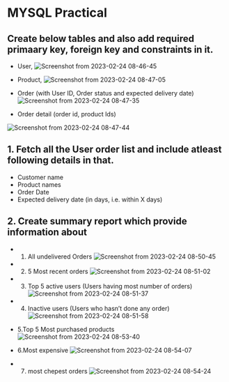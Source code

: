 # MYSQL Practical
## Create below tables and also add required primaary key, foreign key and constraints in it.
- User, 
![Screenshot from 2023-02-24 08-46-45](https://user-images.githubusercontent.com/122249151/221083502-244da82c-be58-49f3-b9aa-c60e28a6ccc5.png)


- Product, 
![Screenshot from 2023-02-24 08-47-05](https://user-images.githubusercontent.com/122249151/221083558-81dc8d9e-b0bd-4c87-8b2b-912645be60fc.png)


- Order (with User ID, Order status and expected delivery date)
![Screenshot from 2023-02-24 08-47-35](https://user-images.githubusercontent.com/122249151/221083643-23d63e48-cf29-4aff-915d-250c75acb014.png)


- Order detail (order id, product Ids)

![Screenshot from 2023-02-24 08-47-44](https://user-images.githubusercontent.com/122249151/221083664-a61cd492-6e45-4337-95cc-0051fe64fb75.png)



## 1. Fetch all the User order list and include atleast following details in that.
- Customer name
- Product names
- Order Date
- Expected delivery date (in days, i.e. within X days)




## 2. Create summary report which provide information about
- 1. All undelivered Orders
 ![Screenshot from 2023-02-24 08-50-45](https://user-images.githubusercontent.com/122249151/221084009-83b6a947-3757-4699-a62b-066da532a1ff.png)

- 2. 5 Most recent orders
  ![Screenshot from 2023-02-24 08-51-02](https://user-images.githubusercontent.com/122249151/221084049-74d006d1-6baf-4755-9c02-96af91ef7d3d.png)

- 3. Top 5 active users (Users having most number of orders)
![Screenshot from 2023-02-24 08-51-37](https://user-images.githubusercontent.com/122249151/221084114-09649a5c-88c6-49d8-9157-043c53d867b6.png)

- 4. Inactive users (Users who hasn’t done any order)
 ![Screenshot from 2023-02-24 08-51-58](https://user-images.githubusercontent.com/122249151/221084152-55d90f5b-8861-450c-bd6a-a78aee9cdb6b.png)

- 5.Top 5 Most purchased products
![Screenshot from 2023-02-24 08-53-40](https://user-images.githubusercontent.com/122249151/221084388-dfafdc8b-0b15-4489-8bf0-9f03279167e1.png)

- 6.Most expensive 
![Screenshot from 2023-02-24 08-54-07](https://user-images.githubusercontent.com/122249151/221084425-11b807cc-a100-42c1-94d4-59916d476d1b.png)


- 7. most chepest orders
![Screenshot from 2023-02-24 08-54-24](https://user-images.githubusercontent.com/122249151/221084470-0ec0eece-4b62-4d65-97f5-f9b04305b65f.png)

 
